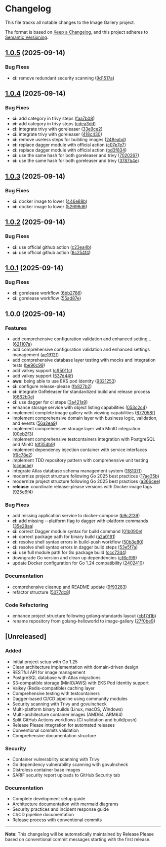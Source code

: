 # Changelog

This file tracks all notable changes to the Image Gallery project.

The format is based on [Keep a Changelog](https://keepachangelog.com/en/1.0.0/),
and this project adheres to [Semantic Versioning](https://semver.org/spec/v2.0.0.html).

## [1.0.5](https://github.com/Smana/image-gallery/compare/v1.0.4...v1.0.5) (2025-09-14)


### Bug Fixes

* **ci:** remove redundant security scanning ([9d1517a](https://github.com/Smana/image-gallery/commit/9d1517a1e1b7d7dd829cc9d50816f02fc0d7d618))

## [1.0.4](https://github.com/Smana/image-gallery/compare/v1.0.3...v1.0.4) (2025-09-14)


### Bug Fixes

* **ci:** add category in trivy steps ([faa7b08](https://github.com/Smana/image-gallery/commit/faa7b080ac4c0360e7649579e73524c92ebc6d8f))
* **ci:** add category in trivy steps ([cdea3dd](https://github.com/Smana/image-gallery/commit/cdea3dd747e15d9826bbbb527d0b57be90f18645))
* **ci:** integrate trivy with goreleaser ([33e9ce2](https://github.com/Smana/image-gallery/commit/33e9ce211485dfc380ec0e6526bd4b1e52edb079))
* **ci:** integrate trivy with goreleaser ([418c430](https://github.com/Smana/image-gallery/commit/418c430654bb9aedb16b9439921f8599b33854b1))
* **ci:** remove useless steps for building images ([248eabd](https://github.com/Smana/image-gallery/commit/248eabdc36e159b6754236103723d7808e01e080))
* **ci:** replace dagger module with official action ([c07e7e7](https://github.com/Smana/image-gallery/commit/c07e7e71d3a0dc6a40d6770829241afc07e497d4))
* **ci:** replace dagger module with official action ([bd3f834](https://github.com/Smana/image-gallery/commit/bd3f834ffb55a32eaf79bf2f3a837c5b06704147))
* **ci:** use the same hash for both goreleaser and trivy ([7020267](https://github.com/Smana/image-gallery/commit/7020267264b6f62f3daae4176a25259117d435f7))
* **ci:** use the same hash for both goreleaser and trivy ([3787b4e](https://github.com/Smana/image-gallery/commit/3787b4ed82200fce8f3483f2f45463176c072264))

## [1.0.3](https://github.com/Smana/image-gallery/compare/v1.0.2...v1.0.3) (2025-09-14)


### Bug Fixes

* **ci:** docker image to lower ([446e88b](https://github.com/Smana/image-gallery/commit/446e88bdc3c3565ba65fd867f6aa52fd2d5934b9))
* **ci:** docker image to lower ([52698d6](https://github.com/Smana/image-gallery/commit/52698d65f9f1f53c6f3f334a61ca659b34bb97f6))

## [1.0.2](https://github.com/Smana/image-gallery/compare/v1.0.1...v1.0.2) (2025-09-14)


### Bug Fixes

* **ci:** use official github action ([c23ea4b](https://github.com/Smana/image-gallery/commit/c23ea4b9c2a7f62dcd2b209e78dc3d7ac5113f81))
* **ci:** use official github action ([8c254f4](https://github.com/Smana/image-gallery/commit/8c254f467c873298892365bd6388b8790e39ff8c))

## [1.0.1](https://github.com/Smana/image-gallery/compare/v1.0.0...v1.0.1) (2025-09-14)


### Bug Fixes

* **ci:** gorelease workflow ([6bb2786](https://github.com/Smana/image-gallery/commit/6bb2786637785cb49ee4a0d7e778e2855a902202))
* **ci:** gorelease workflow ([55ad87e](https://github.com/Smana/image-gallery/commit/55ad87e162018b7c71e08c50b984e0d62b2d7cd4))

## 1.0.0 (2025-09-14)


### Features

* add comprehensive configuration validation and enhanced setting… ([621107a](https://github.com/Smana/image-gallery/commit/621107aaf6c8ae5715fd187918f0e8a085886e96))
* add comprehensive configuration validation and enhanced settings management ([ae1912f](https://github.com/Smana/image-gallery/commit/ae1912fb601d039a1ee977bade1db929c4d1df8d))
* add comprehensive database layer testing with mocks and integration tests ([be96c99](https://github.com/Smana/image-gallery/commit/be96c992f76623a9928b357fd5c7b42df5e5c436))
* add valkey support ([c95011c](https://github.com/Smana/image-gallery/commit/c95011c7ba38f9c698a60caa1092919934ccb8ed))
* add valkey support ([537d44f](https://github.com/Smana/image-gallery/commit/537d44f7551e02c6f2adfbd7dc72a287a5a77655))
* **aws:** being able to use EKS pod Identity ([9321253](https://github.com/Smana/image-gallery/commit/93212539462992abc6fc29844ee24eec1e0e818c))
* **ci:** configure release-please ([fb827b2](https://github.com/Smana/image-gallery/commit/fb827b2aba2101787d088d0dd01b4be7c894b110))
* **ci:** integrate GoReleaser for standardized build and release process ([6662b0e](https://github.com/Smana/image-gallery/commit/6662b0e6802cb2475859fd3715f7ed116e91a807))
* **ci:** use dagger for ci steps ([3a421a9](https://github.com/Smana/image-gallery/commit/3a421a93eda8271a2cc7e2e2a250b59a5f8ad195))
* enhance storage service with object listing capabilities ([053c2c4](https://github.com/Smana/image-gallery/commit/053c2c48c19719470052670790650a6dafd2a7cf))
* implement complete image gallery with viewing capabilities ([677058f](https://github.com/Smana/image-gallery/commit/677058f4360ee791c9ed98300a38d844e7de3fa7))
* implement comprehensive domain layer with business logic, validation, and events ([56a2ea9](https://github.com/Smana/image-gallery/commit/56a2ea9f2a180013aa1848cb1ff8e5c94c28c016))
* implement comprehensive storage layer with MinIO integration ([00eb2f3](https://github.com/Smana/image-gallery/commit/00eb2f36a90297b3068eaef3fff933a73bfa8d9b))
* implement comprehensive testcontainers integration with PostgreSQL and MinIO ([df354b9](https://github.com/Smana/image-gallery/commit/df354b9953f28a1401a0b383bf404d0a582203c0))
* implement dependency injection container with service interfaces ([f9c78e2](https://github.com/Smana/image-gallery/commit/f9c78e273dc4edec859b47b716f0e5f149b1fb95))
* implement TDD repository pattern with comprehensive unit testing ([cceacae](https://github.com/Smana/image-gallery/commit/cceacae41e14f88f2cd7464eea9486a7df29e1a8))
* integrate Atlas database schema management system ([1f8107f](https://github.com/Smana/image-gallery/commit/1f8107fd9a70dab6ee62facbad97ac0ab9758dd0))
* modernize project structure following Go 2025 best practices ([17ae35b](https://github.com/Smana/image-gallery/commit/17ae35b2863b6a031a4bb2c0835cba741bdf9af8))
* modernize project structure following Go 2025 best practices ([a366cee](https://github.com/Smana/image-gallery/commit/a366cee3d59cab3dc07e593854b271dc02bcc2af))
* **release:** coordinate release-please versions with Docker image tags ([925e6f4](https://github.com/Smana/image-gallery/commit/925e6f4fd1ffde76975d303381a3581f72f25b93))


### Bug Fixes

* add missing application service to docker-compose ([b9c2f39](https://github.com/Smana/image-gallery/commit/b9c2f3915afd859b45abf04ee318a3f92238bcb1))
* **ci:** add missing --platform flag to dagger with-platform commands ([35e28aa](https://github.com/Smana/image-gallery/commit/35e28aaedd5ef757d8d47fb27cf30f38b4239097))
* **ci:** correct Dagger module syntax for build command ([01b090e](https://github.com/Smana/image-gallery/commit/01b090edce2729bb9323627add0f8f061c922518))
* **ci:** correct package path for binary build ([a2a0191](https://github.com/Smana/image-gallery/commit/a2a0191e67ec383b4027e2144040ada6542ba549))
* **ci:** resolve shell syntax errors in build-push workflow ([50b3e80](https://github.com/Smana/image-gallery/commit/50b3e80e825d08f14ccf6799dd6bede097290fef))
* **ci:** resolve shell syntax errors in dagger build steps ([53e5f7a](https://github.com/Smana/image-gallery/commit/53e5f7a188b0f797279b484fe1b8439ce391a53c))
* **ci:** use full module path for Go package build ([ccc72d4](https://github.com/Smana/image-gallery/commit/ccc72d410ecb48d1570de5911a993a44966e7d7c))
* downgrade Go version and clean up dependencies ([cf6cf99](https://github.com/Smana/image-gallery/commit/cf6cf99d5ce759a9b9bf6110590728f7be99cc4d))
* update Docker configuration for Go 1.24 compatibility ([2402410](https://github.com/Smana/image-gallery/commit/2402410b3b0a20ec19d19578b9ceaa827e2ea964))


### Documentation

* comprehensive cleanup and README update ([9f93283](https://github.com/Smana/image-gallery/commit/9f9328386005854040dadc0040e494fbfa91479f))
* refactor structure ([5077dc8](https://github.com/Smana/image-gallery/commit/5077dc8e4cd6481a5199ffc77559af5c3206d8bf))


### Code Refactoring

* enhance project structure following golang-standards layout ([cbf7d1b](https://github.com/Smana/image-gallery/commit/cbf7d1b35afdc92b0889f8882d58541028f4be3b))
* rename repository from golang-helloworld to image-gallery ([27f0be9](https://github.com/Smana/image-gallery/commit/27f0be92a9d6f41369a1dbf3ef91c11f23eac598))

## [Unreleased]

### Added
- Initial project setup with Go 1.25
- Clean architecture implementation with domain-driven design
- RESTful API for image management
- PostgreSQL database with Atlas migrations
- S3-compatible storage (MinIO/AWS) with EKS Pod Identity support
- Valkey (Redis-compatible) caching layer
- Comprehensive testing with testcontainers
- Dagger-based CI/CD pipeline using community modules
- Security scanning with Trivy and govulncheck
- Multi-platform binary builds (Linux, macOS, Windows)
- Multi-architecture container images (AMD64, ARM64)
- Split GitHub Actions workflows (CI validation and build/push)
- Release Please integration for automated releases
- Conventional commits validation
- Comprehensive documentation structure

### Security
- Container vulnerability scanning with Trivy
- Go dependency vulnerability scanning with govulncheck
- Distroless container base images
- SARIF security report uploads to GitHub Security tab

### Documentation
- Complete development setup guide
- Architecture documentation with mermaid diagrams
- Security practices and incident response guide
- CI/CD pipeline documentation
- Release process with conventional commits

---

**Note**: This changelog will be automatically maintained by Release Please based on conventional commit messages starting with the first release.
